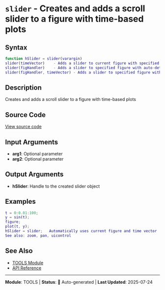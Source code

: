 # `slider` - Creates and adds a scroll slider to a figure with time-based plots

## Syntax

```matlab
function hSlider = slider(varargin)
slider(timeVector)    - Adds a slider to current figure with specified time vector
slider(figHandler)    - Adds a slider to specified figure with auto-detected time vector
slider(figHandler, timeVector) - Adds a slider to specified figure with specified time vector
```

## Description

Creates and adds a scroll slider to a figure with time-based plots

## Source Code

[View source code](../../../src/tools/slider.m)

## Input Arguments

- **arg1**: Optional parameter
- **arg2**: Optional parameter

## Output Arguments

- **hSlider**: Handle to the created slider object

## Examples

```matlab
t = 0:0.01:100;
y = sin(t);
figure;
plot(t, y);
hSlider = slider;   Automatically uses current figure and time vector
See also: zoom, pan, uicontrol
```

## See Also

- [TOOLS Module](README.md)
- [API Reference](../README.md)

---

**Module**: TOOLS | **Status**: 🔄 Auto-generated | **Last Updated**: 2025-07-24
